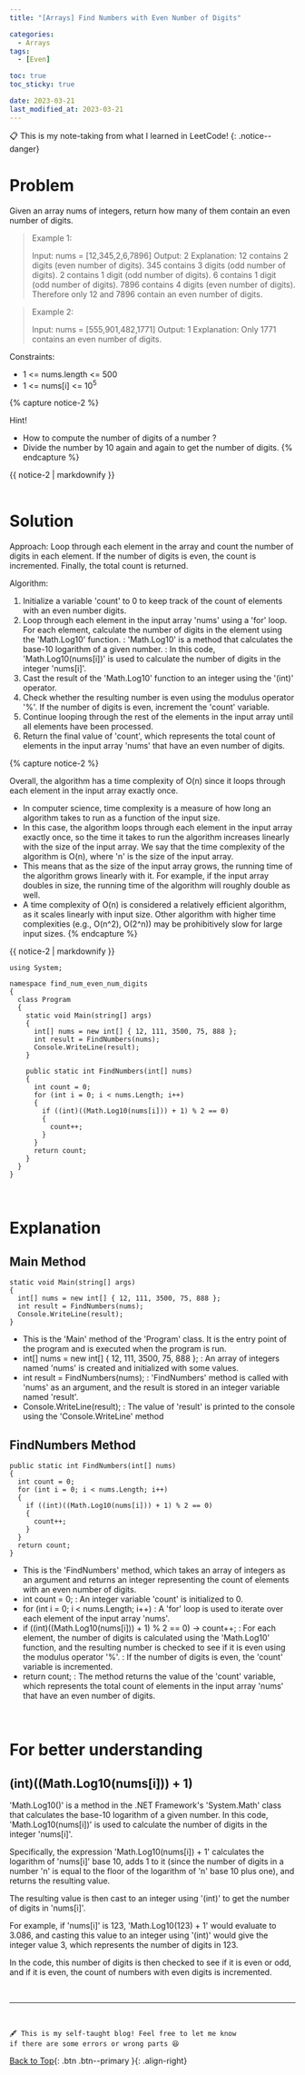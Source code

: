 ```yaml
---
title: "[Arrays] Find Numbers with Even Number of Digits"

categories:
  - Arrays
tags:
  - [Even]

toc: true
toc_sticky: true

date: 2023-03-21
last_modified_at: 2023-03-21
---
```


<!-- {% capture notice-2 %}

📋 This is the tech-news archives to help me keep track of what I am interested in!

- Reference tech news link: <https://thenextweb.com/news/blockchain-development-tech-career>
  {% endcapture %}

<div class="notice--danger">{{ notice-2 | markdownify }}</div> -->

📋 This is my note-taking from what I learned in LeetCode!
{: .notice--danger}

# Problem

Given an array nums of integers, return how many of them contain an even number of digits.

> Example 1:
>
> Input: nums = [12,345,2,6,7896]
> Output: 2
> Explanation:
> 12 contains 2 digits (even number of digits).
> 345 contains 3 digits (odd number of digits).
> 2 contains 1 digit (odd number of digits).
> 6 contains 1 digit (odd number of digits).
> 7896 contains 4 digits (even number of digits).
> Therefore only 12 and 7896 contain an even number of digits.

> Example 2:
>
> Input: nums = [555,901,482,1771]
> Output: 1
> Explanation:
> Only 1771 contains an even number of digits.

Constraints:

- 1 <= nums.length <= 500
- 1 <= nums[i] <= 10<sup>5</sup>

{% capture notice-2 %}

Hint!

- How to compute the number of digits of a number ?
- Divide the number by 10 again and again to get the number of digits.
  {% endcapture %}

<div class="notice--info">{{ notice-2 | markdownify }}</div>

<br>

# Solution

Approach: Loop through each element in the array and count the number of digits in each element. If the number of digits is even, the count is incremented. Finally, the total count is returned.

Algorithm:

1. Initialize a variable 'count' to 0 to keep track of the count of elements with an even number digits.
2. Loop through each element in the input array 'nums' using a 'for' loop. For each element, calculate the number of digits in the element using the 'Math.Log10' function.
   : 'Math.Log10' is a method that calculates the base-10 logarithm of a given number.
   : In this code, 'Math.Log10(nums[i])' is used to calculate the number of digits in the integer 'nums[i]'.
3. Cast the result of the 'Math.Log10' function to an integer using the '(int)' operator.
4. Check whether the resulting number is even using the modulus operator '%'. If the number of digits is even, increment the 'count' variable.
5. Continue looping through the rest of the elements in the input array until all elements have been processed.
6. Return the final value of 'count', which represents the total count of elements in the input array 'nums' that have an even number of digits.

{% capture notice-2 %}

Overall, the algorithm has a time complexity of O(n) since it loops through each element in the input array exactly once.

- In computer science, time complexity is a measure of how long an algorithm takes to run as a function of the input size.
- In this case, the algorithm loops through each element in the input array exactly once, so the time it takes to run the algorithm increases linearly with the size of the input array. We say that the time complexity of the algorithm is O(n), where 'n' is the size of the input array.
- This means that as the size of the input array grows, the running time of the algorithm grows linearly with it. For example, if the input array doubles in size, the running time of the algorithm will roughly double as well.
- A time complexity of O(n) is considered a relatively efficient algorithm, as it scales linearly with input size. Other algorithm with higher time complexities (e.g., O(n^2), O(2^n)) may be prohibitively slow for large input sizes.
  {% endcapture %}

<div class="notice--info">{{ notice-2 | markdownify }}</div>

```
using System;

namespace find_num_even_num_digits
{
  class Program
  {
    static void Main(string[] args)
    {
      int[] nums = new int[] { 12, 111, 3500, 75, 888 };
      int result = FindNumbers(nums);
      Console.WriteLine(result);
    }

    public static int FindNumbers(int[] nums)
    {
      int count = 0;
      for (int i = 0; i < nums.Length; i++)
      {
        if ((int)((Math.Log10(nums[i])) + 1) % 2 == 0)
        {
          count++;
        }
      }
      return count;
    }
  }
}
```

<br>

# Explanation

## Main Method

```
static void Main(string[] args)
{
  int[] nums = new int[] { 12, 111, 3500, 75, 888 };
  int result = FindNumbers(nums);
  Console.WriteLine(result);
}
```

- This is the 'Main' method of the 'Program' class. It is the entry point of the program and is executed when the program is run.
- int[] nums = new int[] { 12, 111, 3500, 75, 888 };
  : An array of integers named 'nums' is created and initialized with some values.
- int result = FindNumbers(nums);
  : 'FindNumbers' method is called with 'nums' as an argument, and the result is stored in an integer variable named 'result'.
- Console.WriteLine(result);
  : The value of 'result' is printed to the console using the 'Console.WriteLine' method

## FindNumbers Method

```
public static int FindNumbers(int[] nums)
{
  int count = 0;
  for (int i = 0; i < nums.Length; i++)
  {
    if ((int)((Math.Log10(nums[i])) + 1) % 2 == 0)
    {
      count++;
    }
  }
  return count;
}
```

- This is the 'FindNumbers' method, which takes an array of integers as an argument and returns an integer representing the count of elements with an even number of digits.
- int count = 0;
  : An integer variable 'count' is initialized to 0.
- for (int i = 0; i < nums.Length; i++)
  : A 'for' loop is used to iterate over each element of the input array 'nums'.
- if ((int)((Math.Log10(nums[i])) + 1) % 2 == 0) &rarr; count++;
  : For each element, the number of digits is calculated using the 'Math.Log10' function, and the resulting number is checked to see if it is even using the modulus operator '%'.
  : If the number of digits is even, the 'count' variable is incremented.
- return count;
  : The method returns the value of the 'count' variable, which represents the total count of elements in the input array 'nums' that have an even number of digits.

<br>

# For better understanding

## (int)((Math.Log10(nums[i])) + 1)

'Math.Log10()' is a method in the .NET Framework's 'System.Math' class that calculates the base-10 logarithm of a given number. In this code, 'Math.Log10(nums[i])' is used to calculate the number of digits in the integer 'nums[i]'.

Specifically, the expression 'Math.Log10(nums[i]) + 1' calculates the logarithm of 'nums[i]' base 10, adds 1 to it (since the number of digits in a number 'n' is equal to the floor of the logarithm of 'n' base 10 plus one), and returns the resulting value.

The resulting value is then cast to an integer using '(int)' to get the number of digits in 'nums[i]'.

For example, if 'nums[i]' is 123, 'Math.Log10(123) + 1' would evaluate to 3.086, and casting this value to an integer using '(int)' would give the integer value 3, which represents the number of digits in 123.

In the code, this number of digits is then checked to see if it is even or odd, and if it is even, the count of numbers with even digits is incremented.

<br>

---

<br>

    🖋️ This is my self-taught blog! Feel free to let me know
    if there are some errors or wrong parts 😆

[Back to Top](#){: .btn .btn--primary }{: .align-right}
